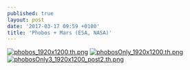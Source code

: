 ```yaml
---
published: true
layout: post
date: '2017-03-17 09:59 +0100'
title: 'Phobos + Mars (ESA, NASA)'
---
```

[![phobos_1920x1200.th.png](https://cdn.scrot.moe/images/2017/03/17/phobos_1920x1200.th.png)](https://cdn.scrot.moe/images/2017/03/17/phobos_1920x1200.png)
[![phobosOnly_1920x1200.th.png](https://cdn.scrot.moe/images/2017/03/17/phobosOnly_1920x1200.th.png)](https://cdn.scrot.moe/images/2017/03/17/phobosOnly_1920x1200_post2.png)
[![phobosOnly3_1920x1200_post2.th.png](https://cdn.scrot.moe/images/2017/03/17/phobosOnly3_1920x1200_post2.th.png)](https://cdn.scrot.moe/images/2017/03/17/phobosOnly3_1920x1200_post2.png)
